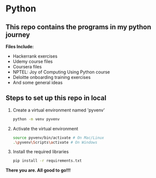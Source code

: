 # Python

## This repo contains the programs in my python journey

**Files Include:**

- Hackerrank exercises
- Udemy course files
- Coursera files
- NPTEL: Joy of Computing Using Python course
- Deloitte onboarding training exercises
- And some general ideas

## Steps to set up this repo in local

1. Create a virtual environment named 'pyvenv'

    ```bash
    python -m venv pyvenv
    ```

2. Activate the virtual environment

    ```bash
    source pyvenv/bin/activate # On Mac/Linux
    .\pyvenv\Scripts\activate # On Windows
    ```

3. Install the required libraries

    ```bash
    pip install -r requirements.txt
    ```

**There you are. All good to go!!!**
